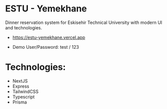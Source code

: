 # ESTU - Yemekhane

Dinner reservation system for Eskisehir Technical University with modern UI and technologies.

- https://estu-yemekhane.vercel.app

- Demo User/Password: test / 123

# Technologies:

- NextJS
- Express
- TailwindCSS
- Typescript
- Prisma
